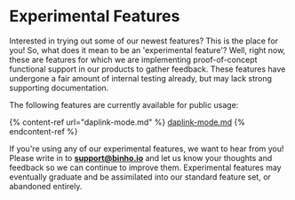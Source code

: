 # Experimental Features

Interested in trying out some of our newest features? This is the place for you! So, what does it mean to be an 'experimental feature'?  Well, right now, these are features for which we are implementing proof-of-concept functional support in our products to gather feedback. These features have undergone a fair amount of internal testing already, but may lack strong supporting documentation.

The following features are currently available for public usage:

{% content-ref url="daplink-mode.md" %}
[daplink-mode.md](daplink-mode.md)
{% endcontent-ref %}

If you're using any of our experimental features, we want to hear from you! Please write in to **support@binho.io** and let us know your thoughts and feedback so we can continue to improve them. Experimental features may eventually graduate and be assimilated into our standard feature set, or abandoned entirely.
